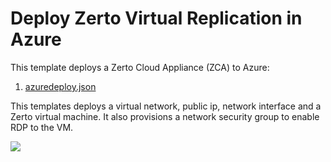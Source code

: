 # Deploy Zerto Virtual Replication in Azure

This template deploys a Zerto Cloud Appliance (ZCA) to Azure:

1. [azuredeploy.json](./azuredeploy.json)

This templates deploys a virtual network, public ip, network interface and a Zerto virtual machine. It also provisions a network security group to enable RDP to the VM.

<a href="https://portal.azure.com/#create/Microsoft.Template/uri/https%3A%2F%2Fraw.githubusercontent.com%2Fshannonsnowden%2Fzerto-azure%2Fmaster%2F201-zerto-zca%2Fazuredeploy.json" target="_blank">
    <img src="http://azuredeploy.net/deploybutton.png"/>
</a>

